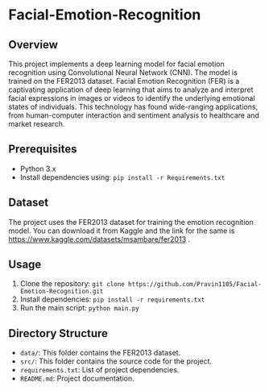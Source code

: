 # Facial-Emotion-Recognition

## Overview
This project implements a deep learning model for facial emotion recognition using Convolutional Neural Network (CNN). The model is trained on the FER2013 dataset.
Facial Emotion Recognition (FER) is a captivating application of deep learning that aims to analyze and interpret facial expressions in images or videos to identify the underlying emotional states of individuals. This technology has found wide-ranging applications, from human-computer interaction and sentiment analysis to healthcare and market research.

## Prerequisites
- Python 3.x
- Install dependencies using: `pip install -r Requirements.txt`

## Dataset
The project uses the FER2013 dataset for training the emotion recognition model. You can download it from Kaggle and the link for the same is https://www.kaggle.com/datasets/msambare/fer2013 .

## Usage
1. Clone the repository: `git clone https://github.com/Pravin1105/Facial-Emotion-Recognition.git`
2. Install dependencies: `pip install -r requirements.txt`
3. Run the main script: `python main.py`

## Directory Structure
- `data/`: This folder contains the FER2013 dataset.
- `src/`: This folder contains the source code for the project.
- `requirements.txt`: List of project dependencies.
- `README.md`: Project documentation.

